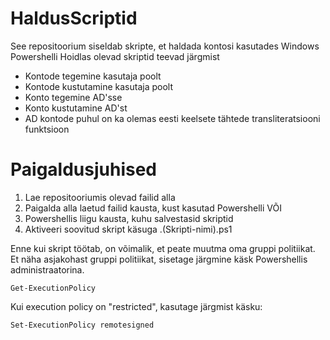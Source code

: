 # HaldusScriptid

See repositoorium siseldab skripte, et haldada kontosi kasutades Windows Powershelli
Hoidlas olevad skriptid teevad järgmist

- Kontode tegemine kasutaja poolt
- Kontode kustutamine kasutaja poolt
- Konto tegemine AD'sse
- Konto kustutamine AD'st
- AD kontode puhul on ka olemas eesti keelsete tähtede transliteratsiooni funktsioon

# Paigaldusjuhised

1. Lae repositooriumis olevad failid alla
2. Paigalda alla laetud failid kausta, kust kasutad Powershelli 
VÕI
3. Powershellis liigu kausta, kuhu salvestasid skriptid
4. Aktiveeri soovitud skript käsuga .\(Skripti-nimi).ps1

Enne kui skript töötab, on võimalik, et peate muutma oma gruppi politiikat. Et näha asjakohast gruppi politiikat, sisetage järgmine käsk Powershellis administraatorina.

`Get-ExecutionPolicy`

Kui execution policy on "restricted", kasutage järgmist käsku:

`Set-ExecutionPolicy remotesigned`
